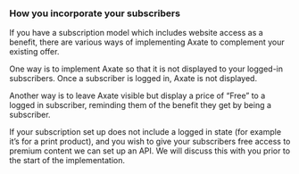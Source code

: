 ### How you incorporate your subscribers

If you have a subscription model which includes website access as a benefit, there are various ways of implementing Axate to complement your existing offer.

One way is to implement Axate so that it is not displayed to your logged-in subscribers. Once a subscriber is logged in, Axate is not displayed.

Another way is to leave Axate visible but display a price of “Free” to a logged in subscriber, reminding them of the benefit they get by being a subscriber.

If your subscription set up does not include a logged in state (for example it’s for a print product), and you wish to give your subscribers free access to premium content we can set up an API. We will discuss this with you prior to the start of the implementation.
